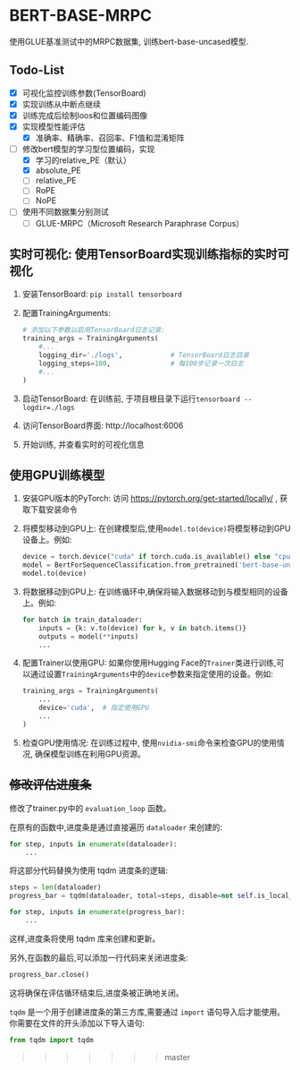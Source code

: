 # BERT-BASE-MRPC

使用GLUE基准测试中的MRPC数据集, 训练bert-base-uncased模型.

## Todo-List
- [x] 可视化监控训练参数(TensorBoard)
- [x] 实现训练从中断点继续
- [x] 训练完成后绘制loos和位置编码图像
- [x] 实现模型性能评估
  - [x] 准确率、精确率、召回率、F1值和混淆矩阵
- [ ] 修改bert模型的学习型位置编码，实现
  - [x] 学习的relative_PE（默认）
  - [x] absolute_PE
  - [ ] relative_PE
  - [ ] RoPE
  - [ ] NoPE
- [ ] 使用不同数据集分别测试
  - [ ] GLUE-MRPC（Microsoft Research Paraphrase Corpus）

## 实时可视化: 使用TensorBoard实现训练指标的实时可视化
1. 安装TensorBoard: `pip install tensorboard`

2. 配置TrainingArguments: 
    ```python
    # 添加以下参数以启用TensorBoard日志记录:  
    training_args = TrainingArguments(
        #...
        logging_dir='./logs',            # TensorBoard日志目录
        logging_steps=100,               # 每100步记录一次日志
        #...
    )
    ```
3. 启动TensorBoard: 在训练前, 于项目根目录下运行`tensorboard --logdir=./logs`

4. 访问TensorBoard界面: http://localhost:6006

5. 开始训练, 并查看实时的可视化信息

## 使用GPU训练模型

1. 安装GPU版本的PyTorch: 访问 https://pytorch.org/get-started/locally/ , 获取下载安装命令

2. 将模型移动到GPU上: 在创建模型后,使用`model.to(device)`将模型移动到GPU设备上。例如:
   ```python
   device = torch.device("cuda" if torch.cuda.is_available() else "cpu")
   model = BertForSequenceClassification.from_pretrained('bert-base-uncased')
   model.to(device)
   ```

3. 将数据移动到GPU上: 在训练循环中,确保将输入数据移动到与模型相同的设备上。例如:
   ```python
   for batch in train_dataloader:
       inputs = {k: v.to(device) for k, v in batch.items()}
       outputs = model(**inputs)
       ...
   ```

4. 配置Trainer以使用GPU: 如果你使用Hugging Face的`Trainer`类进行训练,可以通过设置`TrainingArguments`中的`device`参数来指定使用的设备。例如:
   ```python
   training_args = TrainingArguments(
       ...
       device='cuda',  # 指定使用GPU
       ...
   )
   ```

5. 检查GPU使用情况: 在训练过程中, 使用`nvidia-smi`命令来检查GPU的使用情况, 确保模型训练在利用GPU资源。

## ~~修改评估进度条~~
修改了trainer.py中的 `evaluation_loop` 函数。

在原有的函数中,进度条是通过直接遍历 `dataloader` 来创建的:

```python
for step, inputs in enumerate(dataloader):
    ...
```

将这部分代码替换为使用 tqdm 进度条的逻辑:

```python
steps = len(dataloader)
progress_bar = tqdm(dataloader, total=steps, disable=not self.is_local_process_zero() or self.args.disable_tqdm, leave=False, desc=description)

for step, inputs in enumerate(progress_bar):
    ...
```

这样,进度条将使用 tqdm 库来创建和更新。

另外,在函数的最后,可以添加一行代码来关闭进度条:

```python
progress_bar.close()
```

这将确保在评估循环结束后,进度条被正确地关闭。

`tqdm` 是一个用于创建进度条的第三方库,需要通过 `import` 语句导入后才能使用。你需要在文件的开头添加以下导入语句:

```python
from tqdm import tqdm
```
>>>>>>> master
